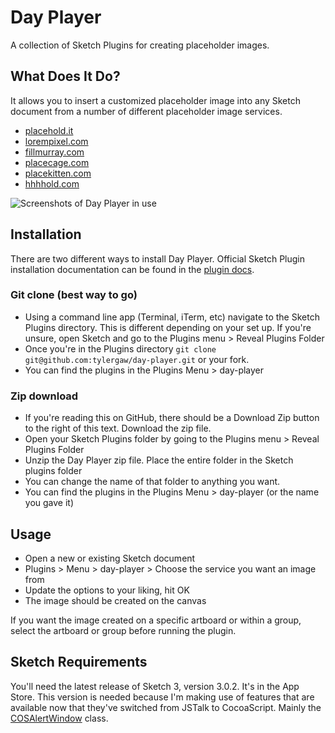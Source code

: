 # Day Player
A collection of Sketch Plugins for creating placeholder images.

## What Does It Do?
It allows you to insert a customized placeholder image into any Sketch document from a number
of different placeholder image services.

 - [placehold.it](http://placehold.it/)
 - [lorempixel.com](http://lorempixel.com/)
 - [fillmurray.com](http://www.fillmurray.com/)
 - [placecage.com](http://www.placecage.com/)
 - [placekitten.com](http://placekitten.com/)
 - [hhhhold.com](http://hhhhold.com/)

![Screenshots of Day Player in use](http://f.cl.ly/items/0Q1x2l0k371C173X3U0g/dayplayer-screens.jpg)

## Installation
There are two different ways to install Day Player. Official Sketch Plugin installation
documentation can be found in the [plugin docs](http://bohemiancoding.com/sketch/support/developer/01-introduction/01.html).

### Git clone (best way to go)
 - Using a command line app (Terminal, iTerm, etc) navigate to the Sketch Plugins
 directory. This is different depending on your set up. If you're unsure, open
 Sketch and go to the Plugins menu > Reveal Plugins Folder
 - Once you're in the Plugins directory `git clone git@github.com:tylergaw/day-player.git` or your fork.
 - You can find the plugins in the Plugins Menu > day-player

### Zip download
 - If you're reading this on GitHub, there should be a Download Zip button to the
 right of this text. Download the zip file.
 - Open your Sketch Plugins folder by going to the Plugins menu > Reveal Plugins Folder
 - Unzip the Day Player zip file. Place the entire folder in the Sketch plugins folder
 - You can change the name of that folder to anything you want.
 - You can find the plugins in the Plugins Menu > day-player (or the name you gave it)

## Usage

 - Open a new or existing Sketch document
 - Plugins > Menu > day-player > Choose the service you want an image from
 - Update the options to your liking, hit OK
 - The image should be created on the canvas

If you want the image created on a specific artboard or within a group, select
the artboard or group before running the plugin.

## Sketch Requirements
You'll need the latest release of Sketch 3, version 3.0.2. It's in the App Store.
This version is needed because I'm making use of features that are available now
that they've switched from JSTalk to CocoaScript. Mainly the
[COSAlertWindow](https://github.com/ccgus/CocoaScript/tree/master/src/framework) class.
